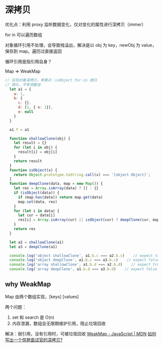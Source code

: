 # 深拷贝

优化点：利用 proxy 监听数据变化，仅对变化的属性进行深拷贝（immer）

for in 可以遍历数组

对象循环引用不处理，会导致栈溢出，解决是以 obj 为 key，newObj 为 value，保存到 map。遍历过直接返回

循环引用是指引用自身？

Map => WeakMap
```js
// 实现对象深拷贝，考察点：isObject for-in 递归
// 简化，不考虑数组
  let a1 = {
    a: 1,
    b: {
      c: {},
      d: [1, { e: 1}],
      e: null
    }
  }

  a1.f = a1

  function shallowClone(obj) {
    let result = {}
    for (let i in obj) {
      result[i] = obj[i]
    }
    return result
  }
  function isObject(x) {
    return Object.prototype.toString.call(x) === '[object Object]';
  }
  function deepClone(data, map = new Map()) {
    let res = Array.isArray(data) ? [] : {}
    if (isObject(data)) {
      if (map.has(data)) return map.get(data)
      map.set(data, res)
    }
    for (let i in data) {
      let cur = data[i]
      res[i] = Array.isArray(cur) || isObject(cur) ? deepClone(cur, map) : cur
    }
    return res
  }

  let a2 = shallowClone(a1)
  let a3 = deepClone(a1)

  console.log('object shallowClone', a1.b.c === a2.b.c)    // expect true
  console.log('object deepClone', a1.b.c === a3.b.c)    // expect false
  console.log('array shallowClone', a1.b.d === a2.b.d)    // expect true
  console.log('array deepClone', a1.b.d === a3.b.d)    // expect false
```

## why WeakMap

Map 由两个数组实现，[keys] [values]

两个问题：
1. set 和 search 是 O(n)
2. 内存泄漏，数组会无限期维护引用，阻止垃圾回收

解决：弱引用，没有引用时，可被垃圾回收
[WeakMap - JavaScript | MDN](https://developer.mozilla.org/en-US/docs/Web/JavaScript/Reference/Global_Objects/WeakMap)
[如何写出一个惊艳面试官的深拷贝?](https://juejin.cn/post/6844903929705136141)
